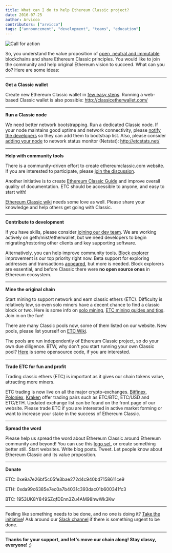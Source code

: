 ```yaml
---
title: What can I do to help Ethereum Classic project?
date: 2016-07-25
author: Arvicco
contributors: ["arvicco"]
tags: ["announcement", "development", "teams", "education"]
---
```

![Call for action](./CallForAction_1440096073156_114852_ver1.0.jpg)

So, you understand the value proposition of [open, neutral and immutable](https://medium.com/@bit_novosti/a-crypto-decentralist-manifesto-6ba1fa0b9ede) blockchains and share Ethereum Classic principles. You would like to join the community and help original Ethereum vision to succeed. What can you do? Here are some ideas:
- - -
**Get a Classic wallet**

Create new Ethereum Classic wallet in [few easy steps](https://np.reddit.com/r/EthereumClassic/comments/4ubgzp/how_to_get_started_with_a_classic_wallet/).
Running a web-based Classic wallet is also possible: http://classicetherwallet.com/

- - -
**Run a Classic node**

We need better network bootstrapping. Run a dedicated Classic node. If your node maintains good uptime and network connectivity, please [notify the developers](https://github.com/ethereumproject/go-ethereum/issues/4) so they can add them to bootstrap list.
Also, please consider [adding your node](https://github.com/Machete3000/etc-net-intelligence-api) to network status monitor (Netstat): http://etcstats.net/
- - -
**Help with community tools**

There is a community-driven effort to create ethereumclassic.com website. If you are interested to participate, please [join the discussion](http://www.reddit.com/r/EthereumClassic/comments/4uvg06/making_design_for_ethereum_classic_community/).

Another initiative is to create [Ethereum Classic Guide](https://www.reddit.com/r/EthereumClassic/comments/4vcb1w/call_to_action_classic_documentation_initiative/?st=ir9gp9n8&sh=5aa085dd) and improve overall quality of documentation. ETC should be accessible to anyone, and easy to start with!

[Ethereum Classic wiki](http://ethcwiki.org) needs some love as well. Please share your knowledge and help others get going with Classic.

- - -
**Contribute to development**

If you have skills, please consider [joining our dev team](https://github.com/ethereumproject/Volunteer/issues/1). We are working actively on geth/mist/etherwallet, but we need developers to begin migrating/restoring other clients and key supporting software.

Alternatively, you can help improve community tools. [Block explorer](https://github.com/aakilfernandes/explorer) improvement is our top priority right now. Beta support for exploring addresses and transactions [appeared](http://gastracker.io/), but more is needed. Block explorers are essential, and before Classic there were **no open source ones** in Ethereum ecosystem.

- - -
**Mine the original chain**

Start mining to support network and earn classic ethers (ETC). Difficulty is relatively low, so even solo miners have a decent chance to find a classic block or two. Here is some info on [solo mining](https://www.reddit.com/r/EthereumClassic/comments/4ti33y/classic_miners_please_use_geth_149_for_now/), [ETC mining guides and tips](http://www.etcminer.com/). Join in on the fun!

There are many Classic pools now, some of them listed on our website. New pools, please list yourself on [ETC Wiki](http://ethcwiki.org/index.php?title=Mining_Pool).

The pools are run independently of Ethereum Classic project, so do your own due diligence. BTW, why don't you start running your own Classic pool? [Here](https://github.com/etherchain-org/ethpool-core) is some opensource code, if you are interested.

- - -
**Trade ETC for fun and profit**

Trading classic ethers (ETC) is important as it gives our chain tokens value, attracting more miners.

ETC trading is now live on all the major crypto-exchanges. [Bitfinex](http://blog.bitfinex.com/announcements/ethereum-classic-launch/), [Poloniex](https://twitter.com/Poloniex/status/757068619234803712), [Kraken](http://blog.kraken.com/post/148071533482/update-on-etceth-funding) offer trading pairs such as ETC/BTC, ETC/USD and ETC/ETH. Updated exchange list can be found on the front page of our website. Please trade ETC if you are interested in active market forming or want to increase your stake in the success of Ethereum Classic.

- - -
**Spread the word**

Please help us spread the word about Ethereum Classic around Ethereum community and beyond! You can use this [logo set](https://github.com/ethereumclassic/README/raw/master/etc_logo_set.zip), or create something better still. Start websites. Write blog posts. Tweet. Let people know about Ethereum Classic and its value proposition.

- - -
**Donate**

ETC: 0xe9a7e26bf5c05fe3bae272d4c940bd7158611ce9

ETH: 0xda99c6385e7ec0a7b4031c393dac01b600341fc3

BTC: 1953UK8Y849SZqfDEnn3Zu4AM98hwWk3Kw
- - -
Feeling like something needs to be done, and no one is doing it? [Take the initiative](https://www.reddit.com/r/EthereumClassic/comments/4vaqe7/getting_things_done_in_a_decentralized_way/)! Ask around our [Slack channel](http://ethereumclassic.herokuapp.com/) if there is something urgent to be done.
- - -
**Thanks for your support, and let's move our chain along! Stay classy, everyone!** ;)
